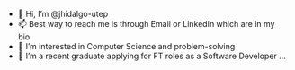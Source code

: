 - 👋 Hi, I’m @jhidalgo-utep
- 📫 Best way to reach me is through Email or LinkedIn which are in my bio
- 👀 I’m interested in Computer Science and problem-solving
- 🌱 I’m a recent graduate applying for FT roles as a Software Developer ...


<!---
jhidalgo-utep/jhidalgo-utep is a ✨ special ✨ repository because its `README.md` (this file) appears on your GitHub profile.
You can click the Preview link to take a look at your changes.
--->

